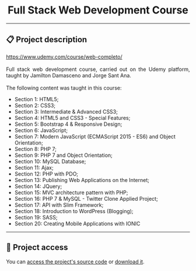 <h1 align="center"> Full Stack Web Development Course</h1>

<hr>

## 📋 Project description

<p align="justify">
  <a href="https://www.udemy.com/course/web-completo/">https://www.udemy.com/course/web-completo/</a> <br>
  <br>
  Full stack web development course, carried out on the Udemy platform, taught by Jamilton Damasceno and Jorge Sant Ana. <br>
  <br>
  The following content was taught in this course: <br>
  <ul>
    <li>Section 1: HTML5;</li>
    <li>Section 2: CSS3;</li>
    <li>Section 3: Intermediate & Advanced CSS3;</li>
    <li>Section 4: HTML5 and CSS3 - Special Features;</li>
    <li>Section 5: Bootstrap 4 & Responsive Design;</li>
    <li>Section 6: JavaScript;</li>
    <li>Section 7: Modern JavaScript (ECMAScript 2015 - ES6) and Object Orientation;</li>
    <li>Section 8: PHP 7;</li>
    <li>Section 9: PHP 7 and Object Orientation;</li>
    <li>Section 10: MySQL Database;</li>
    <li>Section 11: Ajax;</li>
    <li>Section 12: PHP with PDO;</li>
    <li>Section 13: Publishing Web Applications on the Internet;</li>
    <li>Section 14: JQuery;</li>
    <li>Section 15: MVC architecture pattern with PHP;</li>
    <li>Section 16: PHP 7 & MySQL - Twitter Clone Applied Project;</li>
    <li>Section 17: API with Slim Framework;</li>
    <li>Section 18: Introduction to WordPress (Blogging);</li>
    <li>Section 19: SASS;</li>
    <li>Section 20: Creating Mobile Applications with IONIC</li>
  </ul>
</p>

<hr>

## 📁 Project access

You can [access the project's source code](https://github.com/GabesSeven/full-stack-web-development/) or [download it](https://github.com/GabesSeven/full-stack-web-development/archive/refs/heads/main.zip).
